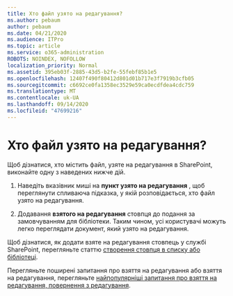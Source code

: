 ```yaml
---
title: Хто файл узято на редагування?
ms.author: pebaum
author: pebaum
ms.date: 04/21/2020
ms.audience: ITPro
ms.topic: article
ms.service: o365-administration
ROBOTS: NOINDEX, NOFOLLOW
localization_priority: Normal
ms.assetid: 395eb03f-2885-43d5-b2fe-55febf85b1e5
ms.openlocfilehash: 12407f490f80412d801d01b717e3f7919b3cfb05
ms.sourcegitcommit: c6692ce0fa1358ec3529e59ca0ecdfdea4cdc759
ms.translationtype: MT
ms.contentlocale: uk-UA
ms.lasthandoff: 09/14/2020
ms.locfileid: "47699216"
---
```

# <a name="who-has-a-file-checked-out"></a>Хто файл узято на редагування?

Щоб дізнатися, хто містить файл, узяте на редагування в SharePoint, виконайте одну з наведених нижче дій.
  
1. Наведіть вказівник миші на **пункт узято на редагування** , щоб переглянути спливаюча підказка, у якій розповідається, хто файл узято на редагування. 
    
2. Додавання **взятого на редагування** стовпця до подання за замовчуванням для бібліотеки. Таким чином, усі користувачі можуть легко переглядати документ, який узято на редагування. 
    
Щоб дізнатися, як додати взяте на редагування стовпець у службі SharePoint, перегляньте статтю [створення стовпця в списку або бібліотеці](https://go.microsoft.com/fwlink/?linkid=2019591). 
  
Перегляньте поширені запитання про взяття на редагування або взяття на редагування, перегляньте [найпопулярніші запитання про взяття на редагування, повернення з редагування](https://go.microsoft.com/fwlink/?linkid=2018786).
  

